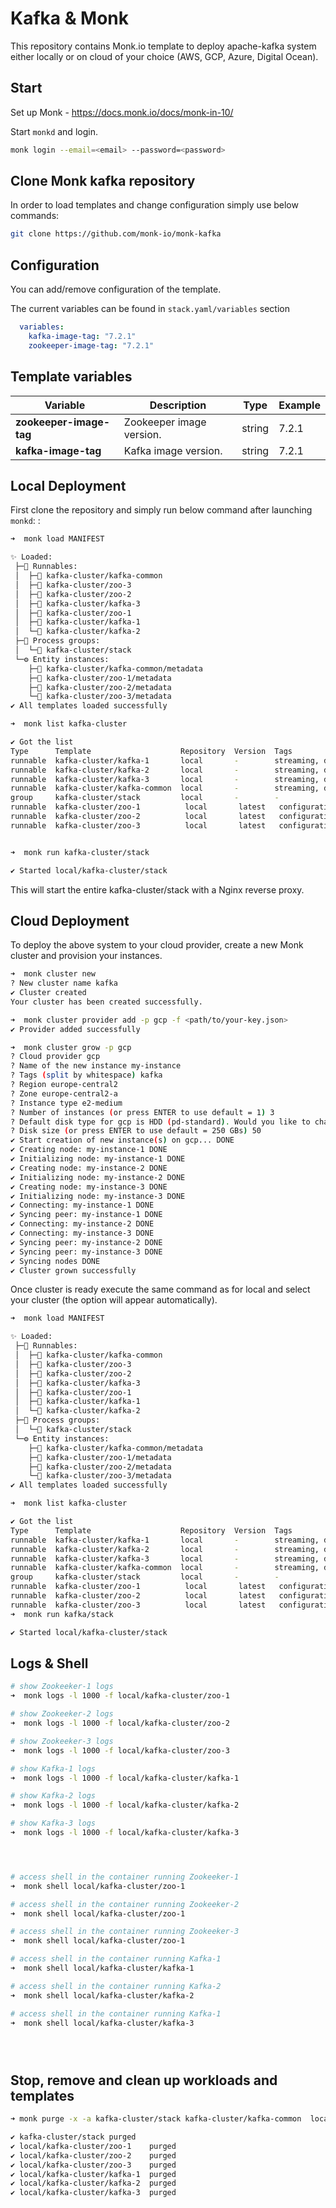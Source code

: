 # Kafka & Monk

This repository contains Monk.io template to deploy apache-kafka system either locally or on cloud of your choice (AWS, GCP, Azure, Digital Ocean).


## Start

Set up Monk - https://docs.monk.io/docs/monk-in-10/

Start `monkd` and login.

```bash
monk login --email=<email> --password=<password>
```

## Clone Monk kafka repository

In order to load templates and change configuration simply use below commands: 
```bash
git clone https://github.com/monk-io/monk-kafka

```

## Configuration

You can add/remove configuration of the template.

The current variables can be found in `stack.yaml/variables` section

```yaml
  variables:
    kafka-image-tag: "7.2.1"
    zookeeper-image-tag: "7.2.1"
```

##  Template variables

| Variable | Description | Type | Example |
|----------|-------------|------|---------|
| **zookeeper-image-tag** | Zookeeper image version. | string | 7.2.1 |
| **kafka-image-tag** | Kafka image version. | string | 7.2.1 |



## Local Deployment

First clone the repository  and simply run below command after launching `monkd`:
:

```bash
➜  monk load MANIFEST

✨ Loaded:
 ├─🔩 Runnables:
 │  ├─🧩 kafka-cluster/kafka-common
 │  ├─🧩 kafka-cluster/zoo-3
 │  ├─🧩 kafka-cluster/zoo-2
 │  ├─🧩 kafka-cluster/kafka-3
 │  ├─🧩 kafka-cluster/zoo-1
 │  ├─🧩 kafka-cluster/kafka-1
 │  └─🧩 kafka-cluster/kafka-2
 ├─🔗 Process groups:
 │  └─🧩 kafka-cluster/stack
 └─⚙️ Entity instances:
    ├─🧩 kafka-cluster/kafka-common/metadata
    ├─🧩 kafka-cluster/zoo-1/metadata
    ├─🧩 kafka-cluster/zoo-2/metadata
    └─🧩 kafka-cluster/zoo-3/metadata
✔ All templates loaded successfully

➜  monk list kafka-cluster

✔ Got the list
Type      Template                    Repository  Version  Tags
runnable  kafka-cluster/kafka-1       local       -        streaming, data, analytics, integration, distributed
runnable  kafka-cluster/kafka-2       local       -        streaming, data, analytics, integration, distributed
runnable  kafka-cluster/kafka-3       local       -        streaming, data, analytics, integration, distributed
runnable  kafka-cluster/kafka-common  local       -        streaming, data, analytics, integration, distributed
group     kafka-cluster/stack         local       -        -
runnable  kafka-cluster/zoo-1          local       latest   configuration, services
runnable  kafka-cluster/zoo-2          local       latest   configuration, services
runnable  kafka-cluster/zoo-3          local       latest   configuration, services


➜  monk run kafka-cluster/stack

✔ Started local/kafka-cluster/stack

```

This will start the entire kafka-cluster/stack with a Nginx reverse proxy. 


## Cloud Deployment

To deploy the above system to your cloud provider, create a new Monk cluster and provision your instances.

```bash
➜  monk cluster new
? New cluster name kafka
✔ Cluster created
Your cluster has been created successfully.

➜  monk cluster provider add -p gcp -f <path/to/your-key.json>
✔ Provider added successfully

➜  monk cluster grow -p gcp
? Cloud provider gcp
? Name of the new instance my-instance
? Tags (split by whitespace) kafka
? Region europe-central2
? Zone europe-central2-a
? Instance type e2-medium
? Number of instances (or press ENTER to use default = 1) 3
? Default disk type for gcp is HDD (pd-standard). Would you like to change it? No
? Disk size (or press ENTER to use default = 250 GBs) 50
✔ Start creation of new instance(s) on gcp... DONE
✔ Creating node: my-instance-1 DONE
✔ Initializing node: my-instance-1 DONE
✔ Creating node: my-instance-2 DONE
✔ Initializing node: my-instance-2 DONE
✔ Creating node: my-instance-3 DONE
✔ Initializing node: my-instance-3 DONE
✔ Connecting: my-instance-1 DONE
✔ Syncing peer: my-instance-1 DONE
✔ Connecting: my-instance-2 DONE
✔ Connecting: my-instance-3 DONE
✔ Syncing peer: my-instance-2 DONE
✔ Syncing peer: my-instance-3 DONE
✔ Syncing nodes DONE
✔ Cluster grown successfully
```

Once cluster is ready execute the same command as for local and select your cluster (the option will appear automatically).
```bash
➜  monk load MANIFEST

✨ Loaded:
 ├─🔩 Runnables:
 │  ├─🧩 kafka-cluster/kafka-common
 │  ├─🧩 kafka-cluster/zoo-3
 │  ├─🧩 kafka-cluster/zoo-2
 │  ├─🧩 kafka-cluster/kafka-3
 │  ├─🧩 kafka-cluster/zoo-1
 │  ├─🧩 kafka-cluster/kafka-1
 │  └─🧩 kafka-cluster/kafka-2
 ├─🔗 Process groups:
 │  └─🧩 kafka-cluster/stack
 └─⚙️ Entity instances:
    ├─🧩 kafka-cluster/kafka-common/metadata
    ├─🧩 kafka-cluster/zoo-1/metadata
    ├─🧩 kafka-cluster/zoo-2/metadata
    └─🧩 kafka-cluster/zoo-3/metadata
✔ All templates loaded successfully

➜  monk list kafka-cluster

✔ Got the list
Type      Template                    Repository  Version  Tags
runnable  kafka-cluster/kafka-1       local       -        streaming, data, analytics, integration, distributed
runnable  kafka-cluster/kafka-2       local       -        streaming, data, analytics, integration, distributed
runnable  kafka-cluster/kafka-3       local       -        streaming, data, analytics, integration, distributed
runnable  kafka-cluster/kafka-common  local       -        streaming, data, analytics, integration, distributed
group     kafka-cluster/stack         local       -        -
runnable  kafka-cluster/zoo-1          local       latest   configuration, services
runnable  kafka-cluster/zoo-2          local       latest   configuration, services
runnable  kafka-cluster/zoo-3          local       latest   configuration, services
➜  monk run kafka/stack

✔ Started local/kafka-cluster/stack

```

## Logs & Shell

```bash
# show Zookeeker-1 logs
➜  monk logs -l 1000 -f local/kafka-cluster/zoo-1

# show Zookeeker-2 logs
➜  monk logs -l 1000 -f local/kafka-cluster/zoo-2

# show Zookeeker-3 logs
➜  monk logs -l 1000 -f local/kafka-cluster/zoo-3

# show Kafka-1 logs
➜  monk logs -l 1000 -f local/kafka-cluster/kafka-1

# show Kafka-2 logs
➜  monk logs -l 1000 -f local/kafka-cluster/kafka-2

# show Kafka-3 logs
➜  monk logs -l 1000 -f local/kafka-cluster/kafka-3




# access shell in the container running Zookeeker-1
➜  monk shell local/kafka-cluster/zoo-1

# access shell in the container running Zookeeker-2
➜  monk shell local/kafka-cluster/zoo-1

# access shell in the container running Zookeeker-3
➜  monk shell local/kafka-cluster/zoo-1

# access shell in the container running Kafka-1
➜  monk shell local/kafka-cluster/kafka-1

# access shell in the container running Kafka-2
➜  monk shell local/kafka-cluster/kafka-2

# access shell in the container running Kafka-1
➜  monk shell local/kafka-cluster/kafka-3





```

## Stop, remove and clean up workloads and templates

```bash
➜ monk purge -x -a kafka-cluster/stack kafka-cluster/kafka-common  local/kafka-cluster/zoo-1 local/kafka-cluster/zoo-2 local/kafka-cluster/zoo-3 local/kafka-cluster/kafka-1 local/kafka-cluster/kafka-2 local/kafka-cluster/kafka-3

✔ kafka-cluster/stack purged
✔ local/kafka-cluster/zoo-1    purged
✔ local/kafka-cluster/zoo-2    purged
✔ local/kafka-cluster/zoo-3    purged
✔ local/kafka-cluster/kafka-1  purged
✔ local/kafka-cluster/kafka-2  purged
✔ local/kafka-cluster/kafka-3  purged
```